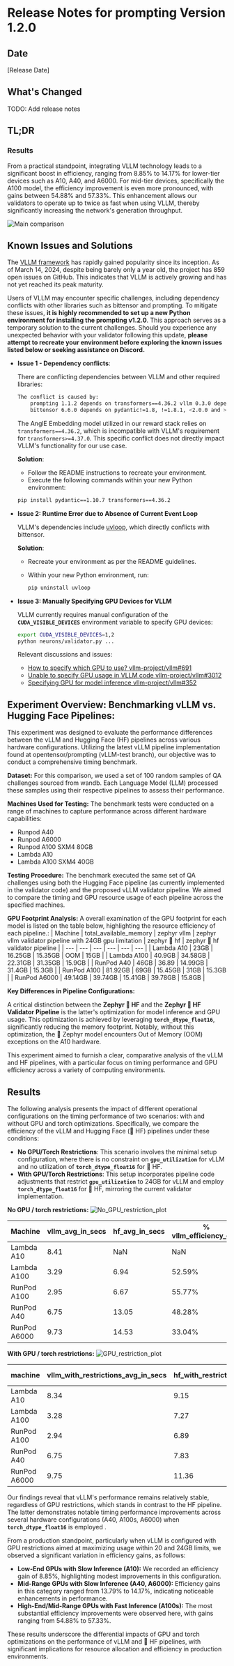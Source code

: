 # Release Notes for prompting Version 1.2.0
## Date
[Release Date]

## What's Changed

TODO: Add release notes

## TL;DR

### Results
From a practical standpoint, integrating VLLM technology leads to a significant boost in efficiency, ranging from 8.85% to 14.17% for lower-tier devices such as A10, A40, and A6000. For mid-tier devices, specifically the A100 model, the efficiency improvement is even more pronounced, with gains between 54.88% and 57.33%. This enhancement allows our validators to operate up to twice as fast when using VLLM, thereby significantly increasing the network's generation throughput.

![Main comparison](imgs/1.2.0_plots_no_gpu_rest.png)


## Known Issues and Solutions

The [VLLM framework](https://github.com/vllm-project/vllm) has rapidly gained popularity since its inception. As of March 14, 2024, despite being barely only a year old, the project has 859 open issues on GitHub. This indicates that VLLM is actively growing and has not yet reached its peak maturity.

Users of VLLM may encounter specific challenges, including dependency conflicts with other libraries such as bittensor and prompting. To mitigate these issues, **it is highly recommended to set up a new Python environment for installing the prompting v1.2.0**. This approach serves as a temporary solution to the current challenges. Should you experience any unexpected behavior with your validator following this update, **please attempt to recreate your environment before exploring the known issues listed below or seeking assistance on Discord.**

- **Issue 1 - Dependency conflicts**: 

    There are conflicting dependencies between VLLM and other required libraries:
    ```bash
    The conflict is caused by:
        prompting 1.1.2 depends on transformers==4.36.2 vllm 0.3.0 depends on transformers>=4.37.0
        bittensor 6.6.0 depends on pydantic!=1.8, !=1.8.1, <2.0.0 and >=1.7.4 vllm 0.3.0 depends on pydantic>=2.0
    ```

    The AnglE Embedding model utilized in our reward stack relies on `transformers==4.36.2`, which is incompatible with VLLM's requirement for `transformers>=4.37.0`. This specific conflict does not directly impact VLLM's functionality for our use case.

    **Solution**: 
    - Follow the README instructions to recreate your environment.
    - Execute the following commands within your new Python environment:
    ```bash
    pip install pydantic==1.10.7 transformers==4.36.2
    ```

- **Issue 2: Runtime Error due to Absence of Current Event Loop**

    VLLM's dependencies include [uvloop](https://github.com/MagicStack/uvloop), which directly conflicts with bittensor.

    **Solution**:

    - Recreate your environment as per the README guidelines.
    - Within your new Python environment, run:
        
        ```python
        pip uninstall uvloop
        ```
    

- **Issue 3: Manually Specifying GPU Devices for VLLM**

    VLLM currently requires manual configuration of the **`CUDA_VISIBLE_DEVICES`** environment variable to specify GPU devices:

    ```bash
    export CUDA_VISIBLE_DEVICES=1,2
    python neurons/validator.py ...
    ```

    Relevant discussions and issues:

    - [How to specify which GPU to use? vllm-project/vllm#691](https://github.com/vllm-project/vllm/discussions/691)
    - [Unable to specify GPU usage in VLLM code vllm-project/vllm#3012](https://github.com/vllm-project/vllm/issues/3012)
    - [Specifying GPU for model inference vllm-project/vllm#352](https://github.com/vllm-project/vllm/issues/352)



## Experiment Overview: Benchmarking vLLM vs. Hugging Face Pipelines:
This experiment was designed to evaluate the performance differences between the vLLM and Hugging Face (HF) pipelines across various hardware configurations. Utilizing the latest vLLM pipeline implementation found at opentensor/prompting (vLLM-test branch), our objective was to conduct a comprehensive timing benchmark.

**Dataset:**
For this comparison, we used a set of 100 random samples of QA challenges sourced from wandb. Each Language Model (LLM) processed these samples using their respective pipelines to assess their performance.

**Machines Used for Testing:**
The benchmark tests were conducted on a range of machines to capture performance across different hardware capabilities:
- Runpod A40
- Runpod A6000
- Runpod A100 SXM4 80GB
- Lambda A10
- Lambda A100 SXM4 40GB

**Testing Procedure:**
The benchmark executed the same set of QA challenges using both the Hugging Face pipeline (as currently implemented in the validator code) and the proposed vLLM validator pipeline. We aimed to compare the timing and GPU resource usage of each pipeline across the specified machines.

**GPU Footprint Analysis:**
A overall examination of the GPU footprint for each model is listed on the table below, highlighting the resource efficiency of each pipeline.:
| Machine | total_available_memory | zephyr vllm | zephyr vllm validator pipeline with 24GB gpu limitation | zephyr 🤗 hf | zephyr 🤗 hf validator pipeline  |
| --- | --- | --- | --- | --- | --- |
| Lambda A10 | 23GB | 16.25GB | 15.35GB | OOM | 15GB |
| Lambda A100 | 40.9GB | 34.58GB | 22.31GB | 31.35GB | 15.9GB |
| RunPod A40 | 46GB | 36.89 | 14.99GB | 31.4GB | 15.3GB |
| RunPod A100 | 81.92GB | 69GB | 15.45GB | 31GB | 15.3GB |
| RunPod A6000 | 49.14GB | 39.74GB | 15.41GB | 39.78GB | 15.8GB |


**Key Differences in Pipeline Configurations:**

A critical distinction between the **Zephyr 🤗 HF** and the **Zephyr 🤗 HF Validator Pipeline** is the latter's optimization for model inference and GPU usage. This optimization is achieved by leveraging **`torch_dtype_float16`**, significantly reducing the memory footprint. Notably, without this optimization, the 🤗 Zephyr model encounters Out of Memory (OOM) exceptions on the A10 hardware.

This experiment aimed to furnish a clear, comparative analysis of the vLLM and HF pipelines, with a particular focus on timing performance and GPU efficiency across a variety of computing environments.

## Results
The following analysis presents the impact of different operational configurations on the timing performance of two scenarios: with and without GPU and torch optimizations. Specifically, we compare the efficiency of the vLLM and Hugging Face (🤗 HF) pipelines under these conditions:

- **No GPU/Torch Restrictions**: This scenario involves the minimal setup configuration, where there is no constraint on **`gpu_utilization`** for vLLM and no utilization of **`torch_dtype_float16`** for 🤗 HF.
- **With GPU/Torch Restrictions**: This setup incorporates pipeline code adjustments that restrict **`gpu_utilization`** to 24GB for vLLM and employ **`torch_dtype_float16`** for 🤗 HF, mirroring the current validator implementation.

**No GPU / torch restrictions:**
![No_GPU_restriction_plot](imgs/1.2.0_plots_no_gpu_rest.png)

| Machine | vllm_avg_in_secs | hf_avg_in_secs | % vllm_efficiency_gain |
| --- | --- | --- | --- |
| Lambda A10 | 8.41 | NaN | NaN |
| Lambda A100 | 3.29 | 6.94 | 52.59% |
| RunPod A100 | 2.95 | 6.67 | 55.77% |
| RunPod A40 | 6.75 | 13.05 | 48.28% |
| RunPod A6000 | 9.73 | 14.53 | 33.04% |

**With GPU / torch restrictions:**
![GPU_restriction_plot](imgs/1.2.0_plots_gpu_rest.png)

| machine | vllm_with_restrictions_avg_in_secs | hf_with_restrictions_avg_in_secs | % vllm_efficiency_gain |
| --- | --- | --- | --- |
| Lambda A10 | 8.34 | 9.15 | 8.85% |
| Lambda A100 | 3.28 | 7.27 | 54.88% |
| RunPod A100 | 2.94 | 6.89 | 57.33% |
| RunPod A40 | 6.75 | 7.83 | 13.79% |
| RunPod A6000 | 9.75 | 11.36 | 14.17% |

Our findings reveal that vLLM's performance remains relatively stable, regardless of GPU restrictions, which stands in contrast to the HF pipeline. The latter demonstrates notable timing performance improvements across several hardware configurations (A40, A100s, A6000) when **`torch_dtype_float16`** is employed .

From a production standpoint, particularly when vLLM is configured with GPU restrictions aimed at maximizing usage within 20 and 24GB limits, we observed a significant variation in efficiency gains, as follows:

- **Low-End GPUs with Slow Inference (A10):** We recorded an efficiency gain of 8.85%, highlighting modest improvements in this configuration.
- **Mid-Range GPUs with Slow Inference (A40, A6000):** Efficiency gains in this category ranged from 13.79% to 14.17%, indicating noticeable enhancements in performance.
- **High-End/Mid-Range GPUs with Fast Inference (A100s):** The most substantial efficiency improvements were observed here, with gains ranging from 54.88% to 57.33%.

These results underscore the differential impacts of GPU and torch optimizations on the performance of vLLM and 🤗 HF pipelines, with significant implications for resource allocation and efficiency in production environments.


